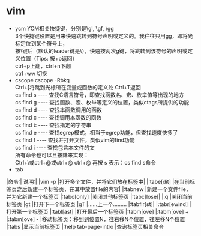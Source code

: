 # vim
* ycm 
    YCM相关快捷键，分别是\gl, \gf, \gg  
    3个快捷键设置是用来快速跳转到符号声明或定义的。我往往只用gg，即将光标定位到某个符号上，  
    按\键后（默认的leader键是\），快速按两次g键，将跳转到该符号的声明或定义位置（Tips: 按<ctrl>+o返回）  
    ctrl+p上翻，ctrl+n下翻  
    ctrl+ww 切换  
* cscope
    cscope -Rbkq  
    Ctrl+]将跳到光标所在变量或函数的定义处 Ctrl+T返回   
    cs find s ---- 查找C语言符号，即查找函数名、宏、枚举值等出现的地方  
    cs find g ---- 查找函数、宏、枚举等定义的位置，类似ctags所提供的功能  
    cs find d ---- 查找本函数调用的函数  
    cs find c ---- 查找调用本函数的函数  
    cs find t: ---- 查找指定的字符串  
    cs find e ---- 查找egrep模式，相当于egrep功能，但查找速度快多了  
    cs find f ---- 查找并打开文件，类似vim的find功能  
    cs find i ---- 查找包含本文件的文   
    所有命令也可以且按銉来实现：   
      Ctrl+\或ctrl+@或ctrl+@ ctrl+@ 再按 s 表示：cs find s命令  
* tab


|命令:|	说明:|
|vim -p <files>	|打开多个文件，并将它们放在标签中|
|:tabe[dit] <file>	|在当前标签页之后新建一个标签页，在其中放置file的内容|
|:tabnew <file>	|新建一个文件file，并为它新建一个标签页
|:tabo[only]	|关闭其他标签页
|:tabc[lose]|
|:q	|关闭当前标签页
|gt	|打开下一个标签页
|gT	|......上一个.........
|:tabfir[st]|
|:tabr[ewind]	|打开第一个标签页
|:tabl[ast]	|打开最后一个标签页
|:tabm[ove] <N>
|:tabm[ove] +<N>
|:tabm[ove] -<N>	|移动标签页：移到到位置N，往右移N个位置，往左移N个位置
|:tabs	|显示当前标签页
|:help tab-page-intro	|查询标签页相关命令
